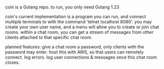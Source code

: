 coin is a Golang repo. 
to run, you only need Golang 1.23

coin's current implementation is a program you can run, and connect multiple terminals to with the command 'telnet localhost 8080'.
you may create your own user name, and a menu will allow you to create or join chat rooms. 
within a chat room, you can get a stream of messages from other clients attached to that specific chat room.

planned features:
give a chat room a password, only clients with the password may enter.
host this with AWS, so that users can remotely connect.
log errors.
log user connections & messages once this chat room closes.
